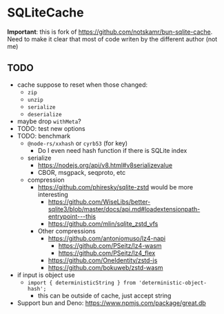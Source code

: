 # SQLiteCache

**Important**: this is fork of https://github.com/notskamr/bun-sqlite-cache. Need to make it clear that most of code writen by the different author (not me)

## TODO

- cache suppose to reset when those changed:
  - `zip`
  - `unzip`
  - `serialize`
  - `deserialize`
- maybe drop `withMeta`?
- TODO: test new options
- TODO: benchmark
  - `@node-rs/xxhash` or `cyrb53` (for key)
    - Do I even need hash function if there is SQLite index
  - serialize
    - https://nodejs.org/api/v8.html#v8serializevalue
    - CBOR, msgpack, seqproto, etc
  - compression
    - https://github.com/phiresky/sqlite-zstd would be more interesting
      - https://github.com/WiseLibs/better-sqlite3/blob/master/docs/api.md#loadextensionpath-entrypoint---this
      - https://github.com/mlin/sqlite_zstd_vfs
    - Other compressions
      - https://github.com/antoniomuso/lz4-napi
        - https://github.com/PSeitz/lz4-wasm
        - https://github.com/PSeitz/lz4_flex
      - https://github.com/OneIdentity/zstd-js
      - https://github.com/bokuweb/zstd-wasm
- if input is object use
  - `import { deterministicString } from 'deterministic-object-hash';`
    - this can be outside of cache, just accept string
- Support bun and Deno: https://www.npmjs.com/package/great.db

